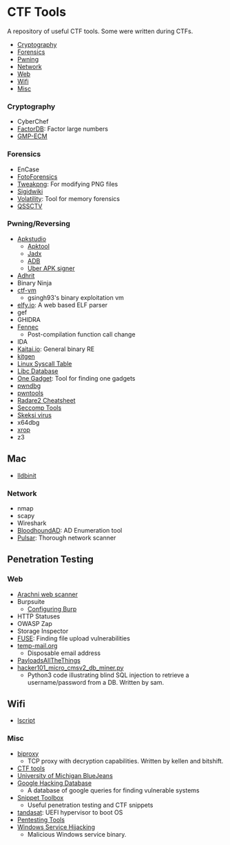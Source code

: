 # CTF Tools
A repository of useful CTF tools. Some were written during CTFs.


* [Cryptography](#crypto)
* [Forensics](#forensics)
* [Pwning](#pwn)
* [Network](#net)
* [Web](#web)
* [Wifi](#wifi)
* [Misc](#misc)


<h3 id="crypto">Cryptography</h3>

* CyberChef
* [FactorDB](http://factordb.com/index.php/): Factor large numbers
* [GMP-ECM](http://ecm.gforge.inria.fr/)

<h3 id="forensics">Forensics</h3>

* EnCase
* [FotoForensics](http://fotoforensics.com/)
* [Tweakpng](http://entropymine.com/jason/tweakpng/): For modifying PNG files
* [Sigidwiki](https://www.sigidwiki.com/wiki/Database)
* [Volatility](https://github.com/volatilityfoundation/volatility): Tool for memory forensics
* [QSSCTV](http://users.telenet.be/on4qz/qsstv/index.html)

<h3 id="pwn">Pwning/Reversing</h3>

* [Apkstudio](https://github.com/vaibhavpandeyvpz/apkstudio)
	* [Apktool](https://github.com/iBotPeaches/Apktool/releases)
	* [Jadx](https://github.com/skylot/jadx/releases)
	* [ADB](https://developer.android.com/studio/releases/platform-tools)
	* [Uber APK signer](https://github.com/patrickfav/uber-apk-signer/releases)
* [Adhrit](https://github.com/abhi-r3v0/Adhrit)
* Binary Ninja
* [ctf-vm](https://github.com/gsingh93/ctf-vm)
  * gsingh93's binary exploitation vm
* [elfy.io](https://elfy.io/): A web based ELF parser
* gef
* GHIDRA
* [Fennec](https://github.com/lifting-bits/fennec)
  * Post-compilation function call change
* IDA
* [Kaitai.io](https://kaitai.io/): General binary RE
* [kitgen](https://github.com/chesteroni/kitgen)
* [Linux Syscall Table](https://filippo.io/linux-syscall-table/)
* [Libc Database](https://github.com/niklasb/libc-database)
* [One Gadget](https://github.com/david942j/one_gadget): Tool for finding one gadgets
* [pwndbg](https://github.com/pwndbg/pwndbg)
* [pwntools](http://docs.pwntools.com/)
* [Radare2 Cheatsheet](https://gist.github.com/williballenthin/6857590dab3e2a6559d7)
* [Seccomp Tools](https://github.com/david942j/seccomp-tools)
* [Skeksi virus](https://github.com/elfmaster/skeksi_virus/blob/master/virus.c)
* x64dbg
* [xrop](https://github.com/acama/xrop)
* z3

<h2 id="mac">Mac</h2>

* [lldbinit](https://github.com/gdbinit/lldbinit)

<h3 id="net">Network</h3>

* nmap
* scapy 
* Wireshark
* [BloodhoundAD](https://github.com/BloodHoundAD/BloodHound): AD Enumeration tool
* [Pulsar](https://github.com/FooBallZ/pulsar): Thorough network scanner


<h2 id="pentest">Penetration Testing</h2>


<h3 id="web">Web</h3>

* [Arachni web scanner](https://www.arachni-scanner.com/)
* Burpsuite
  * [Configuring Burp](https://portswigger.net/burp/documentation/desktop/penetration-testing/configuring-your-browser)
* HTTP Statuses
* OWASP Zap
* Storage Inspector
* [FUSE](https://github.com/WSP-LAB/FUSE): Finding file upload vulnerabilities
* [temp-mail.org](https://temp-mail.org/)
  * Disposable email address
* [PayloadsAllTheThings](https://github.com/swisskyrepo/PayloadsAllTheThings)
* [hacker101_micro_cmsv2_db_miner.py](tools/hacker101_micro_cmsv2_db_miner.py)
  * Python3 code illustrating blind SQL injection to retrieve a username/password from a DB.  Written by sam.

<h2 id="wifi">Wifi</h2>

* [lscript](https://github.com/arismelachroinos/lscript)

<h3 id="misc">Misc</h3>

* [biproxy](tools/biproxy.cc)
  * TCP proxy with decryption capabilities. Written by kellen and bitshift.
* [CTF tools](https://github.com/zardus/ctf-tools)
* [University of Michigan BlueJeans](https://umich.bluejeans.com/)
* [Google Hacking Database](https://www.exploit-db.com/google-hacking-database)
  * A database of google queries for finding vulnerable systems
* [Snippet Toolbox](https://gitlab.umich.edu/wolvsec/ctf-snippet-toolbox)
  * Useful penetration testing and CTF snippets
* [tandasat](https://github.com/tandasat/MiniVisorPkg): UEFI hypervisor to boot OS
* [Pentesting Tools](https://prune2000.github.io/tools/pentest/)
* [Windows Service Hijacking](tools/WindowsServicePwn/)
  * Malicious Windows service binary.
